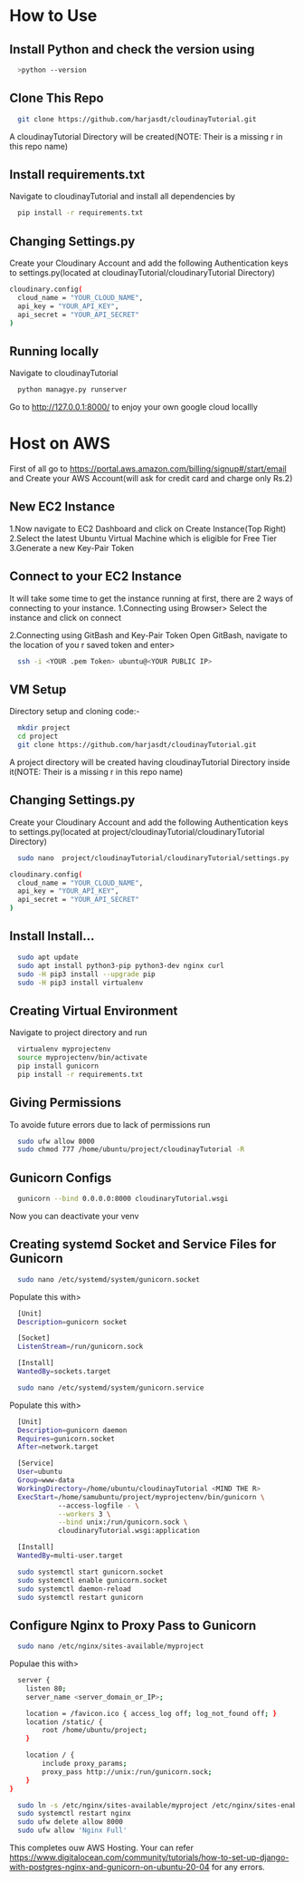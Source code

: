 # How to Use

## Install Python and check the version using
```bash
  >python --version
```

## Clone This Repo

```bash
  git clone https://github.com/harjasdt/cloudinayTutorial.git
```
A cloudinayTutorial Directory will be created(NOTE: Their is a missing r in this repo name)

## Install requirements.txt
Navigate to cloudinayTutorial and install all dependencies by
```bash
  pip install -r requirements.txt
```

## Changing Settings.py 
Create your Cloudinary Account and add the following Authentication keys to settings.py(located at cloudinayTutorial/cloudinaryTutorial Directory)

```bash
cloudinary.config( 
  cloud_name = "YOUR_CLOUD_NAME", 
  api_key = "YOUR_API_KEY", 
  api_secret = "YOUR_API_SECRET" 
)
```

## Running locally
Navigate to cloudinayTutorial

```bash
  python managye.py runserver
```

Go to http://127.0.0.1:8000/ to enjoy your own google cloud locallly


# Host on AWS
First of all go to https://portal.aws.amazon.com/billing/signup#/start/email and Create your AWS Account(will ask for credit card and charge only Rs.2)

## New EC2 Instance
1.Now navigate to EC2 Dashboard and click on Create Instance(Top Right)
2.Select the latest Ubuntu Virtual Machine which is eligible for Free Tier
3.Generate a new Key-Pair Token 

## Connect to your EC2 Instance
It will take some time to get the instance running at first, there are 2 ways of connecting to your instance.
1.Connecting using Browser>
Select the instance and click on connect

2.Connecting using GitBash and Key-Pair Token
Open GitBash, navigate to the location of you r saved token and enter>
```bash
  ssh -i <YOUR .pem Token> ubuntu@<YOUR PUBLIC IP>
```
## VM Setup
Directory setup and cloning code:-

```bash
  mkdir project
  cd project
  git clone https://github.com/harjasdt/cloudinayTutorial.git
```

A project directory will be created having cloudinayTutorial Directory inside it(NOTE: Their is a missing r in this repo name)

## Changing Settings.py 
Create your Cloudinary Account and add the following Authentication keys to settings.py(located at project/cloudinayTutorial/cloudinaryTutorial Directory)

```bash
  sudo nano  project/cloudinayTutorial/cloudinaryTutorial/settings.py
```

```bash
cloudinary.config( 
  cloud_name = "YOUR_CLOUD_NAME", 
  api_key = "YOUR_API_KEY", 
  api_secret = "YOUR_API_SECRET" 
)
```

## Install Install... 
```bash
  sudo apt update
  sudo apt install python3-pip python3-dev nginx curl
  sudo -H pip3 install --upgrade pip
  sudo -H pip3 install virtualenv
```

## Creating Virtual Environment
Navigate to project directory and run

```bash
  virtualenv myprojectenv
  source myprojectenv/bin/activate
  pip install gunicorn 
  pip install -r requirements.txt
```

## Giving Permissions
To avoide future errors due to lack of permissions run 

```bash
  sudo ufw allow 8000
  sudo chmod 777 /home/ubuntu/project/cloudinayTutorial -R
```

## Gunicorn Configs
```bash
  gunicorn --bind 0.0.0.0:8000 cloudinaryTutorial.wsgi
```
Now you can deactivate your venv

## Creating systemd Socket and Service Files for Gunicorn

```bash
  sudo nano /etc/systemd/system/gunicorn.socket
```
Populate this with>
```bash
  [Unit]
  Description=gunicorn socket

  [Socket]
  ListenStream=/run/gunicorn.sock

  [Install]
  WantedBy=sockets.target
```


```bash
  sudo nano /etc/systemd/system/gunicorn.service
```
Populate this with>
```bash
  [Unit]
  Description=gunicorn daemon
  Requires=gunicorn.socket
  After=network.target

  [Service]
  User=ubuntu 
  Group=www-data
  WorkingDirectory=/home/ubuntu/cloudinayTutorial <MIND THE R>
  ExecStart=/home/samubuntu/project/myprojectenv/bin/gunicorn \
            --access-logfile - \
            --workers 3 \
            --bind unix:/run/gunicorn.sock \
            cloudinaryTutorial.wsgi:application

  [Install]
  WantedBy=multi-user.target
```

```bash
  sudo systemctl start gunicorn.socket
  sudo systemctl enable gunicorn.socket
  sudo systemctl daemon-reload
  sudo systemctl restart gunicorn
```

## Configure Nginx to Proxy Pass to Gunicorn

```bash
  sudo nano /etc/nginx/sites-available/myproject
```

Populae this with>

```bash
  server {
    listen 80;
    server_name <server_domain_or_IP>;

    location = /favicon.ico { access_log off; log_not_found off; }
    location /static/ {
        root /home/ubuntu/project;
    }

    location / {
        include proxy_params;
        proxy_pass http://unix:/run/gunicorn.sock;
    }
}
```
```bash
  sudo ln -s /etc/nginx/sites-available/myproject /etc/nginx/sites-enabled
  sudo systemctl restart nginx
  sudo ufw delete allow 8000
  sudo ufw allow 'Nginx Full'
```

This completes ouw AWS Hosting. Your can refer https://www.digitalocean.com/community/tutorials/how-to-set-up-django-with-postgres-nginx-and-gunicorn-on-ubuntu-20-04 for any errors.






